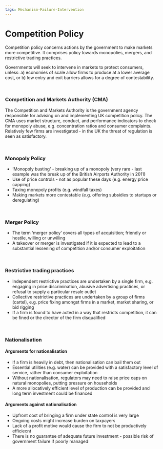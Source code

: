 ```yaml
---
tags: Mechanism-Failure-Intervention
---
```


# Competition Policy

Competition policy concerns actions by the government to make markets more competitive. It comprises policy towards monopolies, mergers, and restrictive trading practices. 

Governments will seek to intervene in markets to protect consumers, unless: a) economies of scale allow firms to produce at a lower average cost, or b) low entry and exit barriers allows for a degree of contestability.

</br>

### Competition and Markets Authority (CMA)

The Competition and Markets Authority is the government agency responsible for advising on and implementing UK competition policy. The CMA uses market structure, conduct, and performance indicators to check for monopoly abuse, e.g. concentration ratios and consumer complaints. Relatively few firms are investigated - in the UK the threat of regulation is seen as satisfactory.

</br>

### Monopoly Policy

- ‘Monopoly busting’ - breaking up of a monopoly (very rare - last example was the break up of the British Airports Authority in 2011)
- Use of price controls - not as popular these days (e.g. energy price capping)
- Taxing monopoly profits (e.g. windfall taxes)
- Making markets more contestable (e.g. offering subsidies to startups or deregulating)

</br>

### Merger Policy

- The term ‘merger policy’ covers all types of acquisition; friendly or hostile, willing or unwilling
- A takeover or merger is investigated if it is expected to lead to a substantial lessening of competition and/or consumer exploitation

</br>

### Restrictive trading practices

- Independent restrictive practices are undertaken by a single firm, e.g. engaging in price discrimination, abusive advertising practices, or refusal to supply a particular resale outlet
- Collective restrictive practices are undertaken by a group of firms (cartel), e.g. price fixing amongst firms in a market, market sharing, or bid rigging
- If a firm is found to have acted in a way that restricts competition, it can be fined or the director of the firm disqualified

</br>


### Nationalisation

#### Arguments for nationalisation

- If a firm is heavily in debt, then nationalisation can bail them out
- Essential utilities (e.g. water) can be provided with a satisfactory level of service, rather than consumer exploitation
- Without nationalisation, regulators may need to raise price caps on natural monopolies, putting pressure on households
- A more allocatively efficient level of production can be provided and long term investment could be financed

#### Arguments against nationalisation

- Upfront cost of bringing a firm under state control is very large
- Ongoing costs might increase burden on taxpayers
- Lack of a profit motive would cause the firm to not be productively efficiecnt
- There is no guarantee of adequate future investment - possible risk of government failure if poorly managed